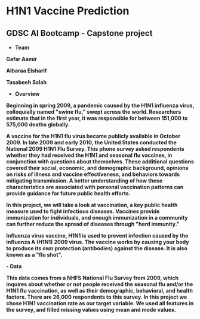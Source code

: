 # H1N1 Vaccine Prediction
## GDSC AI Bootcamp - Capstone project 

- <b>Team

Gafar Aamir

Albaraa Elsharif

Tasabeeh Salah

- <b>Overview

  
Beginning in spring 2009, a pandemic caused by the H1N1 influenza virus, colloquially named "swine flu," swept across the world. Researchers estimate that in the first year, it was responsible for between 151,000 to 575,000 deaths globally.

A vaccine for the H1N1 flu virus became publicly available in October 2009. In late 2009 and early 2010, the United States conducted the National 2009 H1N1 Flu Survey. This phone survey asked respondents whether they had received the H1N1 and seasonal flu vaccines, in conjunction with questions about themselves. These additional questions covered their social, economic, and demographic background, opinions on risks of illness and vaccine effectiveness, and behaviors towards mitigating transmission. A better understanding of how these characteristics are associated with personal vaccination patterns can provide guidance for future public health efforts.

In this project, we will take a look at vaccination, a key public health measure used to fight infectious diseases. Vaccines provide immunization for individuals, and enough immunization in a community can further reduce the spread of diseases through "herd immunity."

Influenza virus vaccine, H1N1 is used to prevent infection caused by the influenza A (H1N1) 2009 virus. The vaccine works by causing your body to produce its own protection (antibodies) against the disease. It is also known as a "flu shot".

-<b> Data

This data comes from a NHFS National Flu Survey from 2009, which inquires about whether or not people received the seasonal flu and/or the H1N1 flu vaccination, as well as their demographic, behavioral, and health factors. There are 26,000 respondents to this survey. In this project we chose H1N1 vaccination rate as our target variable. We used all features in the survey, and filled missing values using mean and mode values.
